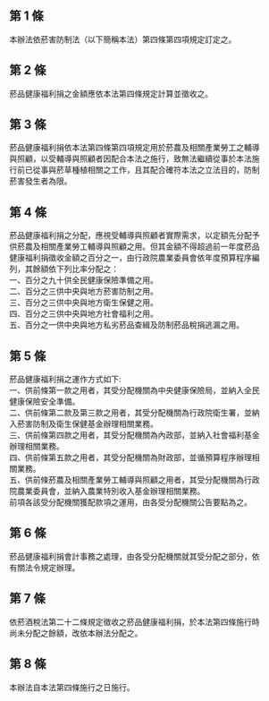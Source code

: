 第 1 條
-------
本辦法依菸害防制法（以下簡稱本法）第四條第四項規定訂定之。

第 2 條
-------
菸品健康福利捐之金額應依本法第四條規定計算並徵收之。

第 3 條
-------
菸品健康福利捐依本法第四條第四項規定用於菸農及相關產業勞工之輔導  
與照顧，以受輔導與照顧者因配合本法之施行，致無法繼續從事於本法施  
行前已從事與菸草種植相關之工作，且其配合確符本法之立法目的，防制  
菸害發生者為限。

第 4 條
-------
菸品健康福利捐之分配，應視受輔導與照顧者實際需求，以定額先分配予  
供菸農及相關產業勞工輔導與照顧之用。但其金額不得超過前一年度菸品  
健康福利捐徵收金額之百分之一，由行政院農業委員會依年度預算程序編  
列，其餘額依下列比率分配之：  
一、百分之九十供全民健康保險準備之用。  
二、百分之三供中央與地方菸害防制之用。  
三、百分之三供中央與地方衛生保健之用。  
四、百分之三供中央與地方社會福利之用。  
五、百分之一供中央與地方私劣菸品查緝及防制菸品稅捐逃漏之用。

第 5 條
-------
菸品健康福利捐之運作方式如下:  
一、供前條第一款之用者，其受分配機關為中央健康保險局，並納入全民  
    健康保險安全準備。  
二、供前條第二款及第三款之用者，其受分配機關為行政院衛生署，並納  
    入菸害防制及衛生保健基金辦理相關業務。  
三、供前條第四款之用者，其受分配機關為內政部，並納入社會福利基金  
    辦理相關業務。  
四、供前條第五款之用者，其受分配機關為財政部，並循預算程序辦理相  
    關業務。  
五、供前條菸農及相關產業勞工輔導與照顧之用者，其受分配機關為行政  
    院農業委員會，並納入農業特別收入基金辦理相關業務。  
前項各該受分配機關獲配款項之運用，由各受分配機關公告要點為之。

第 6 條
-------
菸品健康福利捐會計事務之處理，由各受分配機關就其受分配之部分，依  
有關法令規定辦理。

第 7 條
-------
依菸酒稅法第二十二條規定徵收之菸品健康福利捐，於本法第四條施行時  
尚未分配之餘額，改依本辦法分配之。

第 8 條
-------
本辦法自本法第四條施行之日施行。


